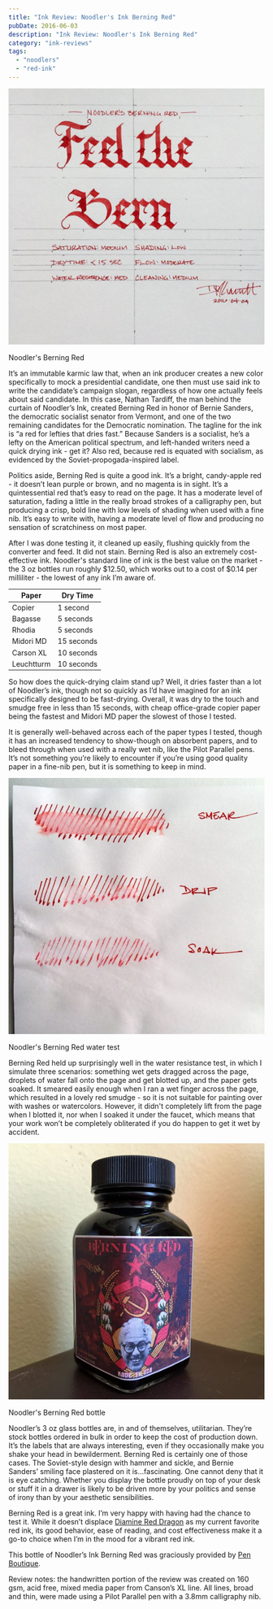 ```yaml
---
title: "Ink Review: Noodler's Ink Berning Red"
pubDate: 2016-06-03
description: "Ink Review: Noodler's Ink Berning Red"
category: "ink-reviews"
tags:
  - "noodlers"
  - "red-ink"
---
```


![Noodler's Berning Red](noodler's-berning-red.jpg)

Noodler's Berning Red

It’s an immutable karmic law that, when an ink producer creates a new color specifically to mock a presidential candidate, one then must use said ink to write the candidate’s campaign slogan, regardless of how one actually feels about said candidate. In this case, Nathan Tardiff, the man behind the curtain of Noodler’s Ink, created Berning Red in honor of Bernie Sanders, the democratic socialist senator from Vermont, and one of the two remaining candidates for the Democratic nomination. The tagline for the ink is “a red for lefties that dries fast.” Because Sanders is a socialist, he’s a lefty on the American political spectrum, and left-handed writers need a quick drying ink - get it? Also red, because red is equated with socialism, as evidenced by the Soviet-propogada-inspired label.

Politics aside, Berning Red is quite a good ink. It’s a bright, candy-apple red - it doesn’t lean purple or brown, and no magenta is in sight. It’s a quintessential red that’s easy to read on the page. It has a moderate level of saturation, fading a little in the really broad strokes of a calligraphy pen, but producing a crisp, bold line with low levels of shading when used with a fine nib. It’s easy to write with, having a moderate level of flow and producing no sensation of scratchiness on most paper.

After I was done testing it, it cleaned up easily, flushing quickly from the converter and feed. It did not stain. Berning Red is also an extremely cost-effective ink. Noodler's standard line of ink is the best value on the market - the 3 oz bottles run roughly $12.50, which works out to a cost of $0.14 per milliliter - the lowest of any ink I’m aware of.

| Paper | Dry Time |
| --- | --- |
| Copier | 1 second |
| Bagasse | 5 seconds |
| Rhodia | 5 seconds |
| Midori MD | 15 seconds |
| Carson XL | 10 seconds |
| Leuchtturm | 10 seconds |

So how does the quick-drying claim stand up? Well, it dries faster than a lot of Noodler’s ink, though not so quickly as I’d have imagined for an ink specifically designed to be fast-drying. Overall, it was dry to the touch and smudge free in less than 15 seconds, with cheap office-grade copier paper being the fastest and Midori MD paper the slowest of those I tested.

It is generally well-behaved across each of the paper types I tested, though it has an increased tendency to show-though on absorbent papers, and to bleed through when used with a really wet nib, like the Pilot Parallel pens. It’s not something you’re likely to encounter if you’re using good quality paper in a fine-nib pen, but it is something to keep in mind.

![Noodler's Berning Red water test](durability.jpeg)

Noodler's Berning Red water test

Berning Red held up surprisingly well in the water resistance test, in which I simulate three scenarios: something wet gets dragged across the page, droplets of water fall onto the page and get blotted up, and the paper gets soaked. It smeared easily enough when I ran a wet finger across the page, which resulted in a lovely red smudge - so it is not suitable for painting over with washes or watercolors. However, it didn't completely lift from the page when I blotted it, nor when I soaked it under the faucet, which means that your work won’t be completely obliterated if you do happen to get it wet by accident.

![Noodler's Berning Red bottle](bottle.jpeg)

Noodler's Berning Red bottle

Noodler’s 3 oz glass bottles are, in and of themselves, utilitarian. They’re stock bottles ordered in bulk in order to keep the cost of production down. It’s the labels that are always interesting, even if they occasionally make you shake your head in bewilderment. Berning Red is certainly one of those cases. The Soviet-style design with hammer and sickle, and Bernie Sanders’ smiling face plastered on it is…fascinating. One cannot deny that it is eye catching. Whether you display the bottle proudly on top of your desk or stuff it in a drawer is likely to be driven more by your politics and sense of irony than by your aesthetic sensibilities.

Berning Red is a great ink. I’m very happy with having had the chance to test it. While it doesn’t displace [Diamine Red Dragon](/blog/2010/9/7/ink-review-diamine-red-dragon) as my current favorite red ink, its good behavior, ease of reading, and cost effectiveness make it a go-to choice when I’m in the mood for a vibrant red ink.

This bottle of Noodler’s Ink Berning Red was graciously provided by [Pen Boutique](http://www.penboutique.com/).

Review notes: the handwritten portion of the review was created on 160 gsm, acid free, mixed media paper from Canson’s XL line. All lines, broad and thin, were made using a Pilot Parallel pen with a 3.8mm calligraphy nib.
